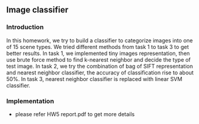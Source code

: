 ## Image classifier

### Introduction
In this homework, we try to build a classifier to categorize images into one of 15 scene types. We tried different methods from task 1 to task 3 to get better results. 
In task 1, we implemented tiny images representation, then 
use brute force method to find k-nearest neighbor and decide the type of test image. 
In task 2, we try the combination of bag of SIFT representation and nearest neighbor classifier, the accuracy of classification rise to about 50%. 
In task 3, nearest neighbor classifier is replaced with  linear SVM classifier. 

### Implementation
- please refer HW5 report.pdf to get more details

